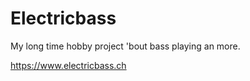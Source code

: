 # Electricbass

My long time hobby project 'bout bass playing an more.

<https://www.electricbass.ch>
